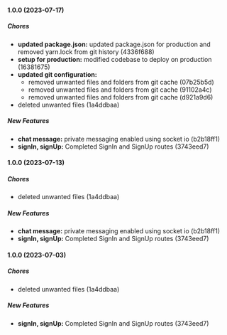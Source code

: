 #### 1.0.0 (2023-07-17)

##### Chores

* **updated package.json:**  updated package.json for production and removed yarn.lock from git history (4336f688)
* **setup for production:**  modified codebase to deploy on production (16381675)
* **updated git configuration:**
  *  removed unwanted files and folders from git cache (07b25b5d)
  *  removed unwanted files and folders from git cache (91102a4c)
  *  removed unwanted files and folders from git cache (d921a9d6)
*  deleted unwanted files (1a4ddbaa)

##### New Features

* **chat message:**  private messaging enabled using socket io (b2b18ff1)
* **signIn, signUp:**  Completed SignIn and SignUp routes (3743eed7)

#### 1.0.0 (2023-07-13)

##### Chores

*  deleted unwanted files (1a4ddbaa)

##### New Features

* **chat message:**  private messaging enabled using socket io (b2b18ff1)
* **signIn, signUp:**  Completed SignIn and SignUp routes (3743eed7)

#### 1.0.0 (2023-07-03)

##### Chores

*  deleted unwanted files (1a4ddbaa)

##### New Features

* **signIn, signUp:**  Completed SignIn and SignUp routes (3743eed7)

